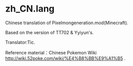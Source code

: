 # zh_CN.lang
 Chinese translation of Pixelmongeneration.mod(Minecraft).
 
 Based on the version of TT702 & Yyiyun's.
 
 Translator:Tic.   
 
 Reference material：Chinese Pokemon Wiki http://wiki.52poke.com/wiki/%E4%B8%BB%E9%A1%B5 .

